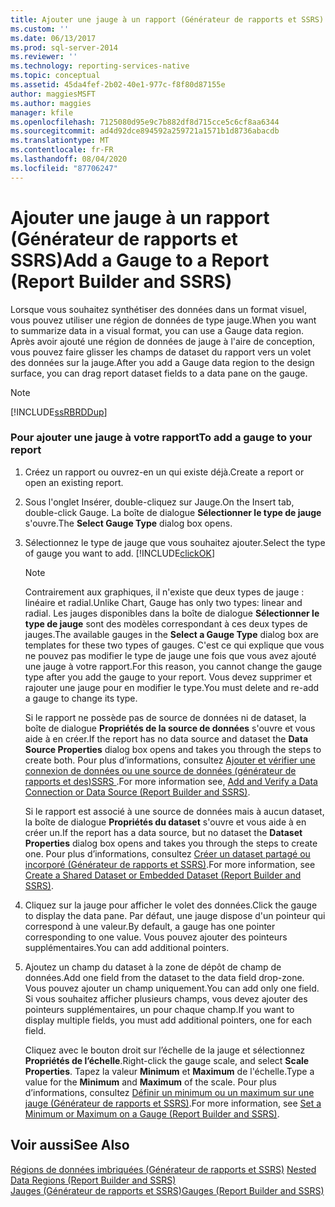 ```yaml
---
title: Ajouter une jauge à un rapport (Générateur de rapports et SSRS) | Microsoft Docs
ms.custom: ''
ms.date: 06/13/2017
ms.prod: sql-server-2014
ms.reviewer: ''
ms.technology: reporting-services-native
ms.topic: conceptual
ms.assetid: 45da4fef-2b02-40e1-977c-f8f80d87155e
author: maggiesMSFT
ms.author: maggies
manager: kfile
ms.openlocfilehash: 7125080d95e9c7b882df8d715cce5c6cf8aa6344
ms.sourcegitcommit: ad4d92dce894592a259721a1571b1d8736abacdb
ms.translationtype: MT
ms.contentlocale: fr-FR
ms.lasthandoff: 08/04/2020
ms.locfileid: "87706247"
---
```

# <a name="add-a-gauge-to-a-report-report-builder-and-ssrs"></a><span data-ttu-id="c43a7-102">Ajouter une jauge à un rapport (Générateur de rapports et SSRS)</span><span class="sxs-lookup"><span data-stu-id="c43a7-102">Add a Gauge to a Report (Report Builder and SSRS)</span></span>
  <span data-ttu-id="c43a7-103">Lorsque vous souhaitez synthétiser des données dans un format visuel, vous pouvez utiliser une région de données de type jauge.</span><span class="sxs-lookup"><span data-stu-id="c43a7-103">When you want to summarize data in a visual format, you can use a Gauge data region.</span></span> <span data-ttu-id="c43a7-104">Après avoir ajouté une région de données de jauge à l'aire de conception, vous pouvez faire glisser les champs de dataset du rapport vers un volet des données sur la jauge.</span><span class="sxs-lookup"><span data-stu-id="c43a7-104">After you add a Gauge data region to the design surface, you can drag report dataset fields to a data pane on the gauge.</span></span>  
  
> [!NOTE]  
>  [!INCLUDE[ssRBRDDup](../../includes/ssrbrddup-md.md)]  
  
### <a name="to-add-a-gauge-to-your-report"></a><span data-ttu-id="c43a7-105">Pour ajouter une jauge à votre rapport</span><span class="sxs-lookup"><span data-stu-id="c43a7-105">To add a gauge to your report</span></span>  
  
1.  <span data-ttu-id="c43a7-106">Créez un rapport ou ouvrez-en un qui existe déjà.</span><span class="sxs-lookup"><span data-stu-id="c43a7-106">Create a report or open an existing report.</span></span>  
  
2.  <span data-ttu-id="c43a7-107">Sous l'onglet Insérer, double-cliquez sur Jauge.</span><span class="sxs-lookup"><span data-stu-id="c43a7-107">On the Insert tab, double-click Gauge.</span></span> <span data-ttu-id="c43a7-108">La boîte de dialogue **Sélectionner le type de jauge** s'ouvre.</span><span class="sxs-lookup"><span data-stu-id="c43a7-108">The **Select Gauge Type** dialog box opens.</span></span>  
  
3.  <span data-ttu-id="c43a7-109">Sélectionnez le type de jauge que vous souhaitez ajouter.</span><span class="sxs-lookup"><span data-stu-id="c43a7-109">Select the type of gauge you want to add.</span></span> [!INCLUDE[clickOK](../../includes/clickok-md.md)]  
  
    > [!NOTE]  
    >  <span data-ttu-id="c43a7-110">Contrairement aux graphiques, il n'existe que deux types de jauge : linéaire et radial.</span><span class="sxs-lookup"><span data-stu-id="c43a7-110">Unlike Chart, Gauge has only two types: linear and radial.</span></span> <span data-ttu-id="c43a7-111">Les jauges disponibles dans la boîte de dialogue **Sélectionner le type de jauge** sont des modèles correspondant à ces deux types de jauges.</span><span class="sxs-lookup"><span data-stu-id="c43a7-111">The available gauges in the **Select a Gauge Type** dialog box are templates for these two types of gauges.</span></span> <span data-ttu-id="c43a7-112">C'est ce qui explique que vous ne pouvez pas modifier le type de jauge une fois que vous avez ajouté une jauge à votre rapport.</span><span class="sxs-lookup"><span data-stu-id="c43a7-112">For this reason, you cannot change the gauge type after you add the gauge to your report.</span></span> <span data-ttu-id="c43a7-113">Vous devez supprimer et rajouter une jauge pour en modifier le type.</span><span class="sxs-lookup"><span data-stu-id="c43a7-113">You must delete and re-add a gauge to change its type.</span></span>  
  
     <span data-ttu-id="c43a7-114">Si le rapport ne possède pas de source de données ni de dataset, la boîte de dialogue **Propriétés de la source de données** s'ouvre et vous aide à en créer.</span><span class="sxs-lookup"><span data-stu-id="c43a7-114">If the report has no data source and dataset the **Data Source Properties** dialog box opens and takes you through the steps to create both.</span></span> <span data-ttu-id="c43a7-115">Pour plus d’informations, consultez [Ajouter et vérifier une connexion de données ou une source de données &#40;générateur de rapports et des&#41;SSRS ](../report-data/add-and-verify-a-data-connection-report-builder-and-ssrs.md).</span><span class="sxs-lookup"><span data-stu-id="c43a7-115">For more information see, [Add and Verify a Data Connection or Data Source &#40;Report Builder and SSRS&#41;](../report-data/add-and-verify-a-data-connection-report-builder-and-ssrs.md).</span></span>  
  
     <span data-ttu-id="c43a7-116">Si le rapport est associé à une source de données mais à aucun dataset, la boîte de dialogue **Propriétés du dataset** s'ouvre et vous aide à en créer un.</span><span class="sxs-lookup"><span data-stu-id="c43a7-116">If the report has a data source, but no dataset the **Dataset Properties** dialog box opens and takes you through the steps to create one.</span></span> <span data-ttu-id="c43a7-117">Pour plus d’informations, consultez [Créer un dataset partagé ou incorporé &#40;Générateur de rapports et SSRS&#41;](../report-data/create-a-shared-dataset-or-embedded-dataset-report-builder-and-ssrs.md).</span><span class="sxs-lookup"><span data-stu-id="c43a7-117">For more information, see [Create a Shared Dataset or Embedded Dataset &#40;Report Builder and SSRS&#41;](../report-data/create-a-shared-dataset-or-embedded-dataset-report-builder-and-ssrs.md).</span></span>  
  
4.  <span data-ttu-id="c43a7-118">Cliquez sur la jauge pour afficher le volet des données.</span><span class="sxs-lookup"><span data-stu-id="c43a7-118">Click the gauge to display the data pane.</span></span> <span data-ttu-id="c43a7-119">Par défaut, une jauge dispose d'un pointeur qui correspond à une valeur.</span><span class="sxs-lookup"><span data-stu-id="c43a7-119">By default, a gauge has one pointer corresponding to one value.</span></span> <span data-ttu-id="c43a7-120">Vous pouvez ajouter des pointeurs supplémentaires.</span><span class="sxs-lookup"><span data-stu-id="c43a7-120">You can add additional pointers.</span></span>  
  
5.  <span data-ttu-id="c43a7-121">Ajoutez un champ du dataset à la zone de dépôt de champ de données.</span><span class="sxs-lookup"><span data-stu-id="c43a7-121">Add one field from the dataset to the data field drop-zone.</span></span> <span data-ttu-id="c43a7-122">Vous pouvez ajouter un champ uniquement.</span><span class="sxs-lookup"><span data-stu-id="c43a7-122">You can add only one field.</span></span> <span data-ttu-id="c43a7-123">Si vous souhaitez afficher plusieurs champs, vous devez ajouter des pointeurs supplémentaires, un pour chaque champ.</span><span class="sxs-lookup"><span data-stu-id="c43a7-123">If you want to display multiple fields, you must add additional pointers, one for each field.</span></span>  
  
     <span data-ttu-id="c43a7-124">Cliquez avec le bouton droit sur l’échelle de la jauge et sélectionnez **Propriétés de l’échelle**.</span><span class="sxs-lookup"><span data-stu-id="c43a7-124">Right-click the gauge scale, and select **Scale Properties**.</span></span> <span data-ttu-id="c43a7-125">Tapez la valeur **Minimum** et **Maximum** de l'échelle.</span><span class="sxs-lookup"><span data-stu-id="c43a7-125">Type a value for the **Minimum** and **Maximum** of the scale.</span></span> <span data-ttu-id="c43a7-126">Pour plus d’informations, consultez [Définir un minimum ou un maximum sur une jauge &#40;Générateur de rapports et SSRS&#41;](set-a-minimum-or-maximum-on-a-gauge-report-builder-and-ssrs.md).</span><span class="sxs-lookup"><span data-stu-id="c43a7-126">For more information, see [Set a Minimum or Maximum on a Gauge &#40;Report Builder and SSRS&#41;](set-a-minimum-or-maximum-on-a-gauge-report-builder-and-ssrs.md).</span></span>  
  
## <a name="see-also"></a><span data-ttu-id="c43a7-127">Voir aussi</span><span class="sxs-lookup"><span data-stu-id="c43a7-127">See Also</span></span>  
 <span data-ttu-id="c43a7-128">[Régions de données imbriquées &#40;Générateur de rapports et SSRS&#41;](nested-data-regions-report-builder-and-ssrs.md) </span><span class="sxs-lookup"><span data-stu-id="c43a7-128">[Nested Data Regions &#40;Report Builder and SSRS&#41;](nested-data-regions-report-builder-and-ssrs.md) </span></span>  
 [<span data-ttu-id="c43a7-129">Jauges &#40;Générateur de rapports et SSRS&#41;</span><span class="sxs-lookup"><span data-stu-id="c43a7-129">Gauges &#40;Report Builder and SSRS&#41;</span></span>](gauges-report-builder-and-ssrs.md)  
  
  
